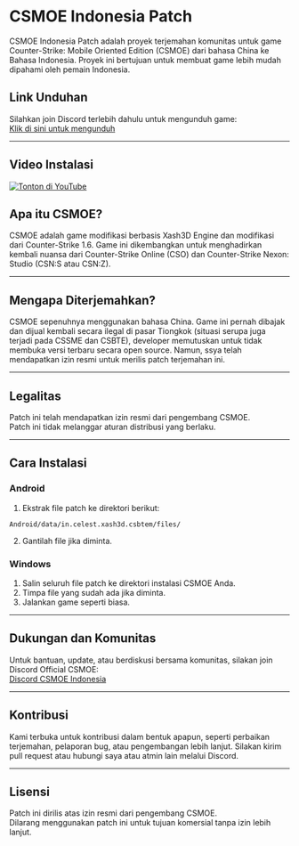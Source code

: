
# CSMOE Indonesia Patch

CSMOE Indonesia Patch adalah proyek terjemahan komunitas untuk game Counter-Strike: Mobile Oriented Edition (CSMOE) dari bahasa China ke Bahasa Indonesia. Proyek ini bertujuan untuk membuat game lebih mudah dipahami oleh pemain Indonesia.


## Link Unduhan

Silahkan join Discord terlebih dahulu untuk mengunduh game:  
[Klik di sini untuk mengunduh](https://discord.gg/YMH8gfdUJu)

---
## Video Instalasi 
[![Tonton di YouTube](https://img.youtube.com/vi/AcVLMxjHZ54/0.jpg)](https://youtu.be/AcVLMxjHZ54?si=hMDzXo8icwx8eOyo)


## Apa itu CSMOE?

CSMOE adalah game modifikasi berbasis Xash3D Engine dan modifikasi dari Counter-Strike 1.6. Game ini dikembangkan untuk menghadirkan kembali nuansa dari Counter-Strike Online (CSO) dan Counter-Strike Nexon: Studio (CSN:S atau CSN:Z).

---

## Mengapa Diterjemahkan?

CSMOE sepenuhnya menggunakan bahasa China. Game ini pernah dibajak dan dijual kembali secara ilegal di pasar Tiongkok (situasi serupa juga terjadi pada CSSME dan CSBTE), developer memutuskan untuk tidak membuka versi terbaru secara open source. Namun, ssya telah mendapatkan izin resmi untuk merilis patch terjemahan ini.

---

## Legalitas

Patch ini telah mendapatkan izin resmi dari pengembang CSMOE.  
Patch ini tidak melanggar aturan distribusi yang berlaku.

---

## Cara Instalasi

### Android

1. Ekstrak file patch ke direktori berikut:
```
Android/data/in.celest.xash3d.csbtem/files/
```
2. Gantilah file jika diminta.

### Windows

1. Salin seluruh file patch ke direktori instalasi CSMOE Anda.
2. Timpa file yang sudah ada jika diminta.
3. Jalankan game seperti biasa.

---

## Dukungan dan Komunitas

Untuk bantuan, update, atau berdiskusi bersama komunitas, silakan join Discord Official CSMOE:  
[Discord CSMOE Indonesia](https://discord.gg/YMH8gfdUJu)

---

## Kontribusi

Kami terbuka untuk kontribusi dalam bentuk apapun, seperti perbaikan terjemahan, pelaporan bug, atau pengembangan lebih lanjut. Silakan kirim pull request atau hubungi saya atau atmin lain melalui Discord.

---

## Lisensi

Patch ini dirilis atas izin resmi dari pengembang CSMOE.  
Dilarang menggunakan patch ini untuk tujuan komersial tanpa izin lebih lanjut.
